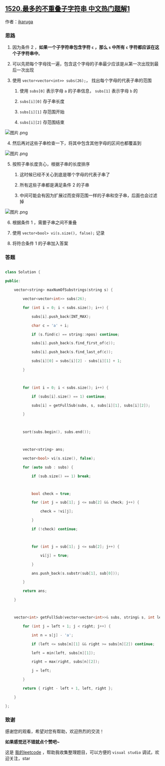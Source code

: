 ## [1520.最多的不重叠子字符串 中文热门题解1](https://leetcode.cn/problems/maximum-number-of-non-overlapping-substrings/solutions/100000/non-overlapping-substrings-by-ikaruga)

作者：[ikaruga](https://leetcode.cn/u/ikaruga)

### 思路
1. 因为条件 2 ，**如果一个子字符串包含字符 `c` ，那么 `s` 中所有 `c` 字符都应该在这个子字符串中**。

2. 可以先把每个字母找一遍，包含这个字母的子串最少应该是从第一次出现到最后一次出现

3. 使用 `vector<vector<int>> subs(26);`， 找出每个字母的代表子串的范围
    1. 使用 `subs[0]` 表示字母 `a` 的子串信息， `subs[1]` 表示字母 `b` 的
    2. `subs[i][0]` 存子串长度
    3. `subs[i][1]` 存范围开始
    4. `subs[i][2]` 存范围结束

![图片.png](https://pic.leetcode-cn.com/404b99b4a9488e0ec8a5abdc4e3cb97b11690a94c70247e0346fb791dff6a3b3-%E5%9B%BE%E7%89%87.png)

4. 然后再对这些子串检查一下，将其中包含其他字母的区间也都覆盖到

![图片.png](https://pic.leetcode-cn.com/5257293f4e199acef8cd08757752d0b38e56b222765ee117813b8be4182ed5cd-%E5%9B%BE%E7%89%87.png)

5. 按照子串长度贪心，根据子串的长度排序
    1. 这时候已经不关心到底是哪个字母的代表子串了
    2. 所有这些子串都是满足条件 2 的子串
    3. 中间可能会有因为扩展过而变得范围一样的子串和空子串，后面也会过滤掉

![图片.png](https://pic.leetcode-cn.com/ed0c76a5de4bbe622fca96c52f78ea64cf99aea279e75852b95197d9137c1e21-%E5%9B%BE%E7%89%87.png)

6. 根据条件 1 ，需要子串之间不重叠

7. 使用 `vector<bool> vi(s.size(), false);` 记录

8. 将符合条件 1 的子串加入答案


### 答题
```c++ []
class Solution {
public:
    vector<string> maxNumOfSubstrings(string s) {
        vector<vector<int>> subs(26);
        for (int i = 0; i < subs.size(); i++) {
            subs[i].push_back(INT_MAX);
            char c = 'a' + i;
            if (s.find(c) == string::npos) continue;
            subs[i].push_back(s.find_first_of(c));
            subs[i].push_back(s.find_last_of(c));
            subs[i][0] = subs[i][2] - subs[i][1] + 1;
        }
        
        for (int i = 0; i < subs.size(); i++) {
            if (subs[i].size() == 1) continue;
            subs[i] = getFullSub(subs, s, subs[i][1], subs[i][2]);
        }
        
        sort(subs.begin(), subs.end());

        vector<string> ans;
        vector<bool> vi(s.size(), false);
        for (auto sub : subs) {
            if (sub.size() == 1) break;

            bool check = true;
            for (int j = sub[1]; j <= sub[2] && check; j++) {
                check = !vi[j];
            }
            if (!check) continue;

            for (int j = sub[1]; j <= sub[2]; j++) {
                vi[j] = true;
            }
            ans.push_back(s.substr(sub[1], sub[0]));
        }
        return ans;
    }

    vector<int> getFullSub(vector<vector<int>>& subs, string& s, int left, int right) {
        for (int j = left + 1; j < right; j++) {
            int n = s[j] - 'a';
            if (left <= subs[n][1] && right >= subs[n][2]) continue;
            left = min(left, subs[n][1]);
            right = max(right, subs[n][2]);
            j = left;
        }
        return { right - left + 1, left, right };
    }
};
```



### 致谢

感谢您的观看，希望对您有帮助，欢迎热烈的交流！  

**如果感觉还不错就点个赞吧~**

这是 [我的leetcode](https://github.com/AhJo53589/leetcode-cn) ，帮助我收集整理题目，可以方便的 `visual studio` 调试，欢迎关注，star


